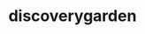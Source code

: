---
codehost: https://github.com/discoverygarden
logohandle: discoverygardenca
sort: discoverygarden
title: discoverygarden
website: https://www.discoverygarden.ca/
---